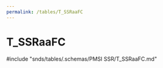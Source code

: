 ```yaml
---
permalink: /tables/T_SSRaaFC
---
```

# T\_SSRaaFC
<!-- SPDX-License-Identifier: MPL-2.0 -->

<!-- ATTENTION : Ne pas supprimer ou modifier la ligne ci-dessous -->
#include "snds/tables/.schemas/PMSI SSR/T_SSRaaFC.md"
<!-- ATTENTION : Ne pas supprimer ou modifier la ligne ci-dessus -->
